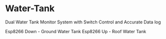 # Water-Tank
Dual Water Tank Monitor System with Switch Control and Accurate Data log

Esp8266 Down - Ground Water Tank
Esp8266 Up - Roof Water Tank
